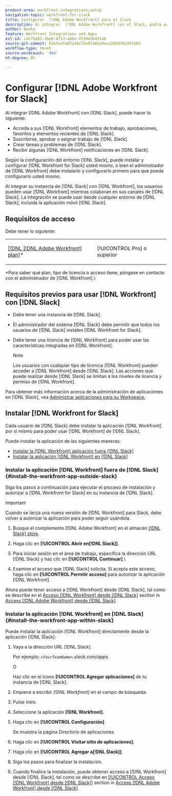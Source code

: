 ```yaml
---
product-area: workfront-integrations;setup
navigation-topic: workfront-for-slack
title: Configurar  [!DNL Adobe Workfront] para el Slack
description: Al integrar  [!DNL Adobe Workfront] con el Slack, podrá acceder a  [!DNL Workfront] elementos de trabajo, aprobaciones, favoritos y elementos recientes de Slack y crearlos.
author: Becky
feature: Workfront Integrations and Apps
exl-id: cac75a81-26e8-4713-a6be-453943b431ab
source-git-commit: 65bfeafe67a10c72e87a02e0ece285df619fcb81
workflow-type: tm+mt
source-wordcount: '404'
ht-degree: 0%

---
```


# Configurar [!DNL Adobe Workfront for Slack]

Al integrar [!DNL Adobe Workfront] con [!DNL Slack], puede hacer lo siguiente:

* Acceda a sus [!DNL Workfront] elementos de trabajo, aprobaciones, favoritos y elementos recientes de [!DNL Slack].
* Suscribirse, aprobar o asignar trabajo de [!DNL Slack].
* Crear tareas y problemas de [!DNL Slack].
* Recibir algunas [!DNL Workfront] notificaciones en [!DNL Slack].

Según la configuración del entorno [!DNL Slack], puede instalar y configurar [!DNL Workfront for Slack] usted mismo, o bien el administrador de [!DNL Workfront] debe instalarlo y configurarlo primero para que pueda configurarlo usted mismo.

Al integrar su instancia de [!DNL Slack] con [!DNL Workfront], los usuarios pueden usar [!DNL Workfront] mientras colaboran en sus canales de [!DNL Slack]. La integración se puede usar desde cualquier entorno de [!DNL Slack], incluida la aplicación móvil [!DNL Slack].

## Requisitos de acceso

Debe tener lo siguiente:

<table style="table-layout:auto"> 
 <col> 
 </col> 
 <col> 
 </col> 
 <tbody> 
  <tr> 
   <td role="rowheader"><a href="https://www.workfront.com/plans" target="_blank">[!DNL [!DNL Adobe Workfront] plan]</a>*</td> 
   <td> <p>[!UICONTROL Pro] o superior</p> </td> 
  </tr> 
 </tbody> 
</table>

&#42;Para saber qué plan, tipo de licencia o acceso tiene, póngase en contacto con el administrador de [!DNL Workfront].\

## Requisitos previos para usar [!DNL Workfront] con [!DNL Slack]

* Debe tener una instancia de [!DNL Slack].
* El administrador del sistema [!DNL Slack] debe permitir que todos los usuarios de [!DNL Slack] instalen [!DNL Workfront for Slack].
* Debe tener una licencia de [!DNL Workfront] para poder usar las características integradas en [!DNL Workfront].

  >[!NOTE]
  >
  >Los usuarios con cualquier tipo de licencia [!DNL Workfront] pueden acceder a [!DNL Workfront] desde [!DNL Slack]. Las acciones que puede realizar desde [!DNL Slack] se limitan a los niveles de licencia y permiso de [!DNL Workfront].

Para obtener más información acerca de la administración de aplicaciones en [!DNL Slack], vea [Administrar aplicaciones para su Workspace.](https://get.slack.help/hc/en-us/articles/222386767-Manage-apps-for-your-workspace)

## Instalar [!DNL Workfront for Slack]

Cada usuario de [!DNL Slack] debe instalar la aplicación [!DNL Workfront] por sí mismo para poder usar [!DNL Workfront] de [!DNL Slack].

Puede instalar la aplicación de las siguientes maneras:

* [Instalar la  [!DNL Workfront] aplicación fuera [!DNL Slack]](#install-the-workfront-app-outside-slack-install-the-workfront-app-outside-slack)
* [Instalar la aplicación  [!DNL Workfront] en [!DNL Slack]](#install-the-workfront-app-within-slack-install-the-workfront-app-within-slack)

### Instalar la aplicación [!DNL Workfront] fuera de [!DNL Slack] {#install-the-workfront-app-outside-slack}

Siga los pasos a continuación para ejecutar el proceso de instalación y autorizar a [!DNL Workfront for Slack] en su instancia de [!DNL Slack].

>[!IMPORTANT]
>
>Cuando se lanza una nueva versión de [!DNL Workfront] para Slack, debe volver a autorizar la aplicación para poder seguir usándola.

1. Busque el complemento [!DNL Adobe Workfront] en el almacén [[!DNL Slack] store](https://workfront.slack.com/apps/A7CLAMVNW-adobe-workfront?tab=more_info).

1. Haga clic en **[!UICONTROL Abrir en[!DNL Slack]]**.

1. Para iniciar sesión en el área de trabajo, especifica la dirección URL [!DNL Slack] y haz clic en **[!UICONTROL Continuar]**.\

1. Examine el acceso que [!DNL Slack] solicita. Si acepta este acceso, haga clic en **[!UICONTROL Permitir acceso]** para autorizar la aplicación [!DNL Workfront].

Ahora puede tener acceso a [!DNL Workfront] desde [!DNL Slack], tal como se describe en el [Acceso [!DNL Workfront] desde [!DNL Slack]](../../workfront-integrations-and-apps/using-workfront-with-slack/access-workfront-from-slack.md#viewing-all-available-commands) section in [Access [!DNL Adobe Workfront] desde [!DNL Slack]](../../workfront-integrations-and-apps/using-workfront-with-slack/access-workfront-from-slack.md).

### Instalar la aplicación [!DNL Workfront] en [!DNL Slack] {#install-the-workfront-app-within-slack}

Puede instalar la aplicación [!DNL Workfront] directamente desde la aplicación [!DNL Slack]:

1. Vaya a la dirección URL [!DNL Slack].

   Por ejemplo: *`<YourTeamName>`.slack.com/apps*.

   O

   Haz clic en el icono **[!UICONTROL Agregar aplicaciones]** de tu instancia de [!DNL Slack].

1. Empiece a escribir *[!DNL Workfront]* en el campo de búsqueda.
1. Pulse Intro.
1. Seleccione la aplicación **[!DNL Workfront]**.
1. Haga clic en **[!UICONTROL Configuración]**.

   Se muestra la página Directorio de aplicaciones.

1. Haga clic en **[!UICONTROL Visitar sitio de aplicaciones]**.
1. Haga clic en **[!UICONTROL Agregar a[!DNL Slack]]**.
1. Siga los pasos para finalizar la instalación.
1. Cuando finalice la instalación, puede obtener acceso a [!DNL Workfront] desde [!DNL Slack], tal como se describe en [[!UICONTROL Acceso [!DNL Workfront] desde [!DNL Slack]]](../../workfront-integrations-and-apps/using-workfront-with-slack/access-workfront-from-slack.md#viewing-all-available-commands) section in [Access [!DNL Adobe Workfront] desde [!DNL Slack]](../../workfront-integrations-and-apps/using-workfront-with-slack/access-workfront-from-slack.md).
